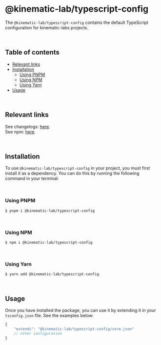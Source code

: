 # @kinematic-lab/typescript-config <!-- omit in toc -->

The `@kinematic-lab/typescript-config` contains the default TypeScript configuration for kinematic-labs projects.

<br />

## Table of contents <!-- omit in toc -->

-   [Relevant links](#relevant-links)
-   [Installation](#installation)
    -   [Using PNPM](#using-pnpm)
    -   [Using NPM](#using-npm)
    -   [Using Yarn](#using-yarn)
-   [Usage](#usage)

<br />

## Relevant links

See changelogs: [here](https://github.com/kinematic-lab/core/blob/main/packages/typescript-config/CHANGELOG.md).<br />
See npm: [here](https://www.npmjs.com/package/@kinematic-lab/typescript-config).

<br />

## Installation

To use `@kinematic-lab/typescript-config` in your project, you must first install it as a dependency. You can do this by running the following command in your terminal:

<br />

### Using PNPM

```shell
$ pnpm i @kinematic-lab/typescript-config
```

<br />

### Using NPM

```shell
$ npm i @kinematic-lab/typescript-config
```

<br />

### Using Yarn

```shell
$ yarn add @kinematic-lab/typescript-config
```

<br />

## Usage

Once you have installed the package, you can use it by extending it in your `tsconfig.json` file. See the examples below:

```javascript
{
	"extends": "@kinematic-lab/typescript-config/core.json"
	// other configuration
}
```
